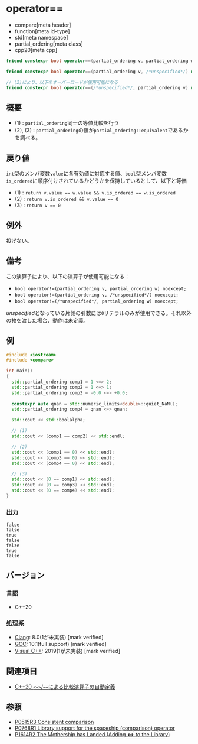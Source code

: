 # operator==

* compare[meta header]
* function[meta id-type]
* std[meta namespace]
* partial_ordering[meta class]
* cpp20[meta cpp]

```cpp
friend constexpr bool operator==(partial_ordering v, partial_ordering w) noexcept = default; // (1)

friend constexpr bool operator==(partial_ordering v, /*unspecified*/) noexcept;   // (2)

// (2)により、以下のオーバーロードが使用可能になる
friend constexpr bool operator==(/*unspecified*/, partial_ordering v) noexcept;   // (3)
```

## 概要

- (1) : `partial_ordering`同士の等値比較を行う
- (2), (3) : `partial_ordering`の値が`partial_ordering::equivalent`であるかを調べる。

## 戻り値

`int`型のメンバ変数`value`に各有効値に対応する値、`bool`型メンバ変数`is_ordered`に順序付けされているかどうかを保持しているとして、以下と等価

- (1) : `return v.value == w.value && v.is_ordered == w.is_ordered` 
- (2) : `return v.is_ordered && v.value == 0` 
- (3) : `return v == 0` 

## 例外
投げない。

## 備考
この演算子により、以下の演算子が使用可能になる：

- `bool operator!=(partial_ordering v, partial_ordering w) noexcept;`
- `bool operator!=(partial_ordering v, /*unspecified*/) noexcept;`
- `bool operator!=(/*unspecified*/, partial_ordering w) noexcept;`

*unspecified*となっている片側の引数には`0`リテラルのみが使用できる。それ以外の物を渡した場合、動作は未定義。

## 例
```cpp example
#include <iostream>
#include <compare>

int main()
{
  std::partial_ordering comp1 = 1 <=> 2;
  std::partial_ordering comp2 = 1 <=> 1;
  std::partial_ordering comp3 = -0.0 <=> +0.0;
  
  constexpr auto qnan = std::numeric_limits<double>::quiet_NaN();
  std::partial_ordering comp4 = qnan <=> qnan;

  std::cout << std::boolalpha;

  // (1)
  std::cout << (comp1 == comp2) << std::endl;

  // (2) 
  std::cout << (comp1 == 0) << std::endl;
  std::cout << (comp3 == 0) << std::endl;
  std::cout << (comp4 == 0) << std::endl;

  // (3)
  std::cout << (0 == comp1) << std::endl;
  std::cout << (0 == comp3) << std::endl;
  std::cout << (0 == comp4) << std::endl;
}
```

### 出力
```
false
false
true
false
false
true
false
```

## バージョン
### 言語
- C++20

### 処理系
- [Clang](/implementation.md#clang): 8.0(1が未実装) [mark verified]
- [GCC](/implementation.md#gcc): 10.1(full support) [mark verified]
- [Visual C++](/implementation.md#visual_cpp): 2019(1が未実装) [mark verified]

## 関連項目

- [C++20 `<=>`/`==`による比較演算子の自動定義](/lang/cpp20/consistent_comparison.md)


## 参照

- [P0515R3 Consistent comparison](http://wg21.link/p0515)
- [P0768R1 Library support for the spaceship (comparison) operator](http://wg21.link/p0768)
- [P1614R2 The Mothership has Landed (Adding <=> to the Library)](http://wg21.link/p1614)
